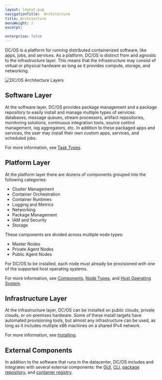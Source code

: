 ```yaml
---
layout: layout.pug
navigationTitle:  Architecture
title: Architecture
menuWeight: 2
excerpt:

enterprise: false
---
```


<!-- This source repo for this topic is https://github.com/dcos/dcos-docs -->


DC/OS is a platform for running distributed containerized software, like apps, jobs, and services. As a platform, DC/OS is distinct from and agnostic to the infrastructure layer. This means that the infrastructure may consist of virtual or physical hardware as long as it provides compute, storage, and networking.

![DC/OS Architecture Layers](/1.9/img/dcos-architecture-layers.png)

## Software Layer

At the software layer, DC/OS provides package management and a package repository to easily install and manage multiple types of services: databases, message queues, stream processors, artifact repositories, monitoring solutions, continuous integration tools, source control management, log aggregators, etc. In addition to these packaged apps and services, the user may install their own custom apps, services, and scheduled jobs.

For more information, see [Task Types](/1.9/overview/architecture/task-types/).

## Platform Layer

At the platform layer there are dozens of components grouped into the following categories:

- Cluster Management
- Container Orchestration
- Container Runtimes
- Logging and Metrics
- Networking
- Package Management
- IAM and Security
- Storage

These components are divided across multiple node types:

- Master Nodes
- Private Agent Nodes
- Public Agent Nodes

For DC/OS to be installed, each node must already be provisioned with one of the supported host operating systems.

For more information, see [Components](/1.9/overview/architecture/components/), [Node Types](/1.9/overview/architecture/node-types/), and [Host Operating System](/1.9/overview/concepts/#host-operating-system).

## Infrastructure Layer

At the infrastructure layer, DC/OS can be installed on public clouds, private clouds, or on-premises hardware. Some of these install targets have automated provisioning tools, but almost any infrastructure can be used, as long as it includes multiple x86 machines on a shared IPv4 network.

For more information, see [Installing](/1.9/installing/oss/).

## External Components

In addition to the software that runs in the datacenter, DC/OS includes and integrates with several external components: the [GUI](/1.9/gui/), [CLI](/1.9/cli/), [package repository](/1.9/administering-clusters/repo/), and [container registry](/1.9/overview/concepts/#container-registry).
